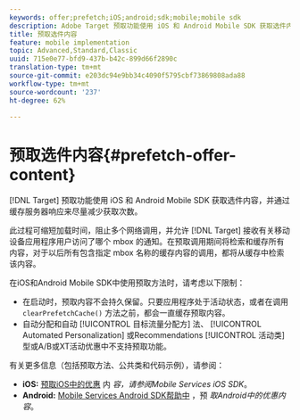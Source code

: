 ```yaml
---
keywords: offer;prefetch;iOS;android;sdk;mobile;mobile sdk
description: Adobe Target 预取功能使用 iOS 和 Android Mobile SDK 获取选件内容，并通过缓存服务器响应来尽量减少获取次数。
title: 预取选件内容
feature: mobile implementation
topic: Advanced,Standard,Classic
uuid: 715e0e77-bfd9-437b-b42c-899d66f2890c
translation-type: tm+mt
source-git-commit: e203dc94e9bb34c4090f5795cbf73869808ada88
workflow-type: tm+mt
source-wordcount: '237'
ht-degree: 62%

---
```



# 预取选件内容{#prefetch-offer-content}

[!DNL Target] 预取功能使用 iOS 和 Android Mobile SDK 获取选件内容，并通过缓存服务器响应来尽量减少获取次数。

此过程可缩短加载时间，阻止多个网络调用，并允许 [!DNL Target] 接收有关移动设备应用程序用户访问了哪个 mbox 的通知。在预取调用期间将检索和缓存所有内容，对于以后所有包含指定 mbox 名称的缓存内容的调用，都将从缓存中检索该内容。

在iOS和Android Mobile SDK中使用预取方法时，请考虑以下限制：

* 在启动时，预取内容不会持久保留。只要应用程序处于活动状态，或者在调用 `clearPrefetchCache()` 方法之前，都会一直缓存预取内容。
* 自动分配和自动 [!UICONTROL 目标流量分配方] 法、 [!UICONTROL Automated Personalization] 或Recommendations [!UICONTROL 活动类][](/help/c-recommendations/recommendations-as-an-offer.md)型或A/B或XT活动优惠中不支持预取功能。

有关更多信息（包括预取方法、公共类和代码示例），请参阅：

* **iOS:** [预取iOS中的优惠](https://docs.adobe.com/content/help/en/mobile-services/ios/target-ios/c-mob-target-prefetch-ios.html) 内 *容，请参阅Mobile Services iOS SDK*。
* **Android:** [Mobile Services Android SDK帮助中](https://docs.adobe.com/content/help/en/mobile-services/android/target-android/c-mob-target-prefetch-android.html) ，预 *取Android中的优惠内容*。

